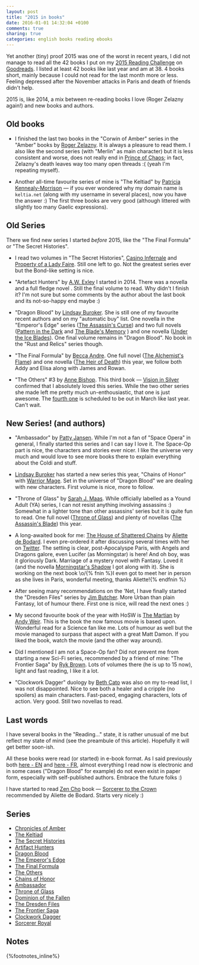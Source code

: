 ```yaml
---
layout: post
title: "2015 in books"
date: 2016-01-01 14:32:04 +0100
comments: true
sharing: true
categories: english books reading ebooks
---
```


Yet another (tiny) proof 2015 was one of the worst in recent years, I did not manage to read all the 42 books I put on my [2015 Reading Challenge](https://www.goodreads.com/challenges/3082-2015-reading-challenge) on [Goodreads](https://www.goodreads.com/).  I listed at least 42 books like last year and am at 38.  4 books short, mainly because I could not read for the last month more or less. Feeling depressed after the November attacks in Paris and death of friends didn't help.

2015 is, like 2014, a mix between re-reading books I love (Roger Zelazny again!) and new books and authors.
<!--more-->
Old books
---------

- I finished the last two books in the "Corwin of Amber" series in the "Amber" books by [Roger Zelazny](https://www.goodreads.com/author/show/3619.Roger_Zelazny).  It is always a pleasure to read them.  I also like the second series (with "Merlin" as main character) but it is less consistent and worse, does not really end in [Prince of Chaos](https://www.goodreads.com/book/show/61994.Prince_of_Chaos); in fact, Zelazny's death leaves way too many open threads :( (yeah I'm repeating myself).

- Another all-time favourite series of mine is "The Keltiad" by [Patricia Kennealy-Morrison](https://www.goodreads.com/author/show/92667.Patricia_Kennealy_Morrison) — if you ever wondered why my domain name is `keltia.net` (along with my username in several places), now you have the answer :) The first three books are very good (although littered with slightly too many Gaelic expressions).

Old Series
----------

There we find new series I started *before* 2015, like the "The Final Formula" or "The Secret Histories".

- I read two volumes in "The Secret Histories", [Casino Infernale](https://www.goodreads.com/book/show/14849327-casino-infernale) and [Property of a Lady Faire](https://www.goodreads.com/book/show/18693727-property-of-a-lady-faire). Still one left to go.  Not the greatest series ever but the Bond-like setting is nice.

- "Artefact Hunters" by [A.W. Exley](http://www.awexley.com/) I started in 2014.  There was a novella []() and a full fledge novel []().  Still the final volume to read.  Why didn't I finish it?  I'm not sure but some comments by the author about the last book and its not-so-happy end maybe :)

- "Dragon Blood" by [Lindsay Buroker](http://www.lindsayburoker.com/).  She is still one of my favourite recent authors and on my "automatic buy" list.  One novella in the "Emperor's Edge" series ([The Assassin's Curse](https://www.goodreads.com/book/show/13416769-the-assassin-s-curse)) and two full novels ([Pattern in the Dark](https://www.goodreads.com/book/show/23847600-patterns-in-the-dark) and [The Blade's Memory](https://www.goodreads.com/book/show/25526863-the-blade-s-memory) ) and one novella ([Under the Ice Blades](https://www.goodreads.com/book/show/26855543-under-the-ice-blades)). One final volume remains in "Dragon Blood".  No book in the "Rust and Relics" series though.

- "The Final Formula" by [Becca Andre](http://beccaandre.com/).  One full novel ([The Alchemist's Flame](https://www.goodreads.com/book/show/24897450-the-alchemist-s-flame)) and one novella ([The Heir of Death](https://www.goodreads.com/book/show/25587155-the-heir-of-death)) this year, we follow both Addy and Elisa along with James and Rowan.

- "The Others" #3 by [Anne Bishop](http://www.annebishop.com/).  This third book — [Vision in Silver](https://www.goodreads.com/book/show/21457243-vision-in-silver) confirmed that I absolutely loved this series.  While the two other series she made left me pretty much un-enthousiastic, that one is just awesome. The [fourth one](https://www.goodreads.com/book/show/22062202-marked-in-flesh) is scheduled to be out in March like last year.  Can't wait. 


New Series! (and authors)
-------------------------

- "Ambassador" by [Patty Jansen](https://www.goodreads.com/author/show/2920776.Patty_Jansen).  While I'm not a fan of "Space Opera" in general, I finally started this series and I can say I love it.  The Space-Op part is nice, the characters and stories ever nicer.  I like the universe very much and would love to see more books there to explain everything about the Coldi and stuff.

- [Lindsay Buroker](http://www.lindsayburoker.com/) has started a new series this year, "Chains of Honor" with [Warrior Mage](https://www.goodreads.com/book/show/25170594-warrior-mage).  Set in the universe of "Dragon Blood" we are dealing with new characters.  First volume is nice, more to follow.

- "Throne of Glass" by [Sarah J. Maas](https://www.goodreads.com/author/show/3433047.Sarah_J_Maas).  While officially labelled as a Yound Adult (YA) series, I can not resist anything involving assassins :)  Somewhat in a lighter tone than other assassins' series but it is quite fun to read.  One full novel ([Throne of Glass](https://www.goodreads.com/book/show/7896527-throne-of-glass)) and plenty of novellas ([The Assassin's Blade](https://www.goodreads.com/book/show/18243700-the-assassin-s-blade)) this year.

- A long-awaited book for me: [The House of Shattered Chains](https://www.goodreads.com/book/show/23601046-the-house-of-shattered-wings) by [Aliette de Bodard](https://www.goodreads.com/author/show/2918731.Aliette_de_Bodard). I even pre-ordered it after discussing several times with her on [Twitter](https://twitter.com/aliettedb). The setting is clear, post-Apocalyspe Paris, with Angels and Dragons galore, even Lucifer (as Morningstar) is here!  And oh boy, was it gloriously Dark.  Marriage of a mystery novel with Fantasy.  Loved it (and the novella [Morningstar's Shadow](https://www.goodreads.com/book/show/26105326-in-morningstar-s-shadow) I got along with it).  She is working on the next book \o/{% fnin %}I even got to meet her in person as she lives in Paris, wonderful meeting, thanks Aliette!{% endfnin %}

- After seeing many recommendations on the 'Net, I have finally started the "Dresden Files" series by [Jim Butcher](https://www.goodreads.com/author/show/10746.Jim_Butcher).  More Urban than plain Fantasy, lot of humour there.  First one is nice, will read the next ones :)

- My second favourite book of the year with HoSW is [The Martian](https://www.goodreads.com/book/show/18007564-the-martian) by [Andy Weir](https://www.goodreads.com/author/show/6540057.Andy_Weir).  This is the book the now famous movie is based upon.  Wonderful read for a Science fan like me.  Lots of humour as well but the movie managed to surpass that aspect with a great Matt Damon.  If you liked the book, watch the movie (and the other way around).

- Did I mentioned I am not a Space-Op fan?  Did not prevent me from starting a new Sci-Fi series, recommended by a friend of mine: "The Frontier Saga" by [Ryk Brown](https://www.goodreads.com/author/show/5761936.Ryk_Brown).  Lots of volumes there (he is up to 15 now), light and fast reading, I like it a lot.

- "Clockwork Dagger" duology by [Beth Cato](https://www.goodreads.com/author/show/2937730.Beth_Cato) was also on my to-read list, I was not disappointed.  Nice to see both a healer and a cripple (no spoilers) as main characters.  Fast-paced, engaging characters, lots of action.  Very good.  Still two novellas to read.

Last words
----------

I have several books in the "Reading…" state, it is rather unusual of me but reflect my state of mind (see the preambule of this article).  Hopefully it will get better soon-ish.

All these books were read (or started) in e-book format.  As I said previously both [here - EN](/2014/12/15/one-year-in-books/) and [here - FR](/2015/07/06/du-livre-papier-dot-dot-dot/), almost everything I read now is electronic and in some cases ("Dragon Blood" for example) do not even exist in paper form, especially with self-published authors.  Embrace the future folks :) 

I have started to read [Zen Cho](https://www.goodreads.com/author/show/4632661.Zen_Cho) book — [Sorcerer to the Crown](https://www.goodreads.com/book/show/23943137-sorcerer-to-the-crown) recommended by Aliette de Bodard.  Starts very nicely :)

Series
------

- [Chronicles of Amber](https://www.goodreads.com/series/40859-the-chronicles-of-amber)
- [The Keltiad](https://www.goodreads.com/series/61003)
- [The Secret Histories](https://www.goodreads.com/series/41366-secret-histories)
- [Artifact Hunters](https://www.goodreads.com/series/106414-artifact-hunters)
- [Dragon Blood](https://www.goodreads.com/series/129138-dragon-blood)
- [The Emperor's Edge](https://www.goodreads.com/series/66385-the-emperor-s-edge)
- [The Final Formula](https://www.goodreads.com/series/129251-the-final-formula)
- [The Others](https://www.goodreads.com/series/99557-the-others)
- [Chains of Honor](https://www.goodreads.com/series/149999-chains-of-honor)
- [Ambassador](https://www.goodreads.com/series/133116-ambassador)
- [Throne of Glass](https://www.goodreads.com/series/51288-throne-of-glass)
- [Dominion of the Fallen](https://www.goodreads.com/series/161105-dominion-of-the-fallen)
- [The Dresden Files](https://www.goodreads.com/series/40346-the-dresden-files)
- [The Frontier Saga](https://www.goodreads.com/series/82725-the-frontiers-saga)
- [Clockwork Dagger](https://www.goodreads.com/series/134504-clockwork-dagger)
- [Sorcerer Royal](https://www.goodreads.com/series/147777-sorcerer-royal)

Notes
-----
{%footnotes_inline%}
